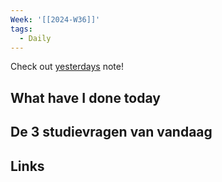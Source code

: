 ```yaml
---
Week: '[[2024-W36]]'
tags:
  - Daily
---
```

Check out [yesterdays](2024-09-05) note!
## What have I done today
## De 3 studievragen van vandaag

## Links